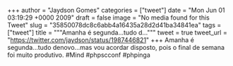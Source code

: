 
+++
author = "Jaydson Gomes"
categories = ["tweet"]
date = "Mon Jun 01 03:19:29 +0000 2009"
draft = false
image = "No media found for this Tweet"
slug = "35850078dc8c6abb4a16435a28d2d41ba34841ea"
tags = ["tweet"]
title = """Amanha é segunda...tudo d..."""
tweet = true
tweet_url = "https://twitter.com/jaydson/status/1987446821"
+++
Amanha é segunda...tudo denovo...mas vou acordar disposto, pois o final de semana foi muito produtivo. #Mind #phpscconf #phpinga
